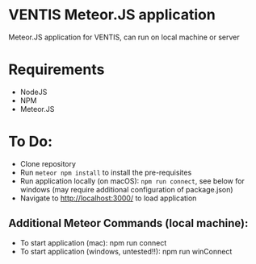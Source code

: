 # VENTIS Meteor.JS application
Meteor.JS application for VENTIS, can run on local machine or server

# Requirements
- NodeJS
- NPM
- Meteor.JS

# To Do:
- Clone repository
- Run `meteor npm install` to install the pre-requisites
- Run application locally (on macOS): `npm run connect`, see below for windows (may require additional configuration of package.json)
- Navigate to [http://localhost:3000/](http://localhost:3000/) to load application


## Additional Meteor Commands (local machine):
- To start application (mac): npm run connect
- To start application (windows, untested!!): npm run winConnect

